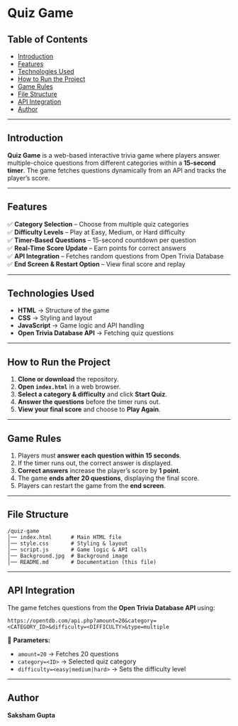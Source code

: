 # **Quiz Game**  

## **Table of Contents**  
- [Introduction](#introduction)  
- [Features](#features)  
- [Technologies Used](#technologies-used)  
- [How to Run the Project](#how-to-run-the-project)  
- [Game Rules](#game-rules)  
- [File Structure](#file-structure)  
- [API Integration](#api-integration) 
- [Author](#author)  

---

## **Introduction**  
**Quiz Game** is a web-based interactive trivia game where players answer multiple-choice questions from different categories within a **15-second timer**. The game fetches questions dynamically from an API and tracks the player’s score.  

---

## **Features**  
✅ **Category Selection** – Choose from multiple quiz categories  
✅ **Difficulty Levels** – Play at Easy, Medium, or Hard difficulty  
✅ **Timer-Based Questions** – 15-second countdown per question  
✅ **Real-Time Score Update** – Earn points for correct answers  
✅ **API Integration** – Fetches random questions from Open Trivia Database  
✅ **End Screen & Restart Option** – View final score and replay  

---

## **Technologies Used**  
- **HTML** → Structure of the game  
- **CSS** → Styling and layout  
- **JavaScript** → Game logic and API handling  
- **Open Trivia Database API** → Fetching quiz questions  

---

## **How to Run the Project**  
1. **Clone or download** the repository.
2. **Open `index.html`** in a web browser.  
3. **Select a category & difficulty** and click **Start Quiz**.  
4. **Answer the questions** before the timer runs out.  
5. **View your final score** and choose to **Play Again**.  

---

## **Game Rules**  
1. Players must **answer each question within 15 seconds**.  
2. If the timer runs out, the correct answer is displayed.  
3. **Correct answers** increase the player’s score by **1 point**.  
4. The game **ends after 20 questions**, displaying the final score.  
5. Players can restart the game from the **end screen**.  

---

## **File Structure**  
```
/quiz-game
│── index.html      # Main HTML file
│── style.css       # Styling & layout
│── script.js       # Game logic & API calls
│── Background.jpg  # Background image
│── README.md       # Documentation (this file)
```

---

## **API Integration**  
The game fetches questions from the **Open Trivia Database API** using:  

```plaintext
https://opentdb.com/api.php?amount=20&category=<CATEGORY_ID>&difficulty=<DIFFICULTY>&type=multiple
```

🔹 **Parameters:**  
- `amount=20` → Fetches 20 questions  
- `category=<ID>` → Selected quiz category  
- `difficulty=<easy|medium|hard>` → Sets the difficulty level  

---

## **Author**  
**Saksham Gupta**  
